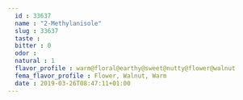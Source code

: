 ```yaml
---
  id : 33637
  name : "2-Methylanisole"
  slug : 33637
  taste : 
  bitter : 0
  odor : 
  natural : 1
  flavor_profile : warm@floral@earthy@sweet@nutty@flower@walnut
  fema_flavor_profile : Flower, Walnut, Warm
  date : 2019-03-26T08:47:11+01:00
---
```



